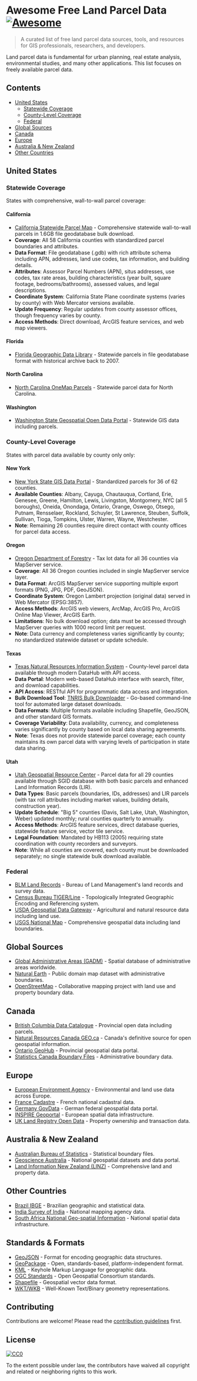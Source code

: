 # Awesome Free Land Parcel Data [![Awesome](https://awesome.re/badge.svg)](https://awesome.re)

> A curated list of free land parcel data sources, tools, and resources for GIS professionals, researchers, and developers.

Land parcel data is fundamental for urban planning, real estate analysis, environmental studies, and many other applications. This list focuses on freely available parcel data.

## Contents

- [United States](#united-states)
  - [Statewide Coverage](#statewide-coverage)
  - [County-Level Coverage](#county-level-coverage)
  - [Federal](#federal)
- [Global Sources](#global-sources)
- [Canada](#canada)
- [Europe](#europe)
- [Australia & New Zealand](#australia--new-zealand)
- [Other Countries](#other-countries)

## United States


### Statewide Coverage

States with comprehensive, wall-to-wall parcel coverage:

#### California
- [California Statewide Parcel Map](https://geohub.lacity.org/documents/baaf8251bfb94d3984fb58cb5fd93258) - Comprehensive statewide wall-to-wall parcels in 1.6GB file geodatabase bulk download.
- **Coverage**: All 58 California counties with standardized parcel boundaries and attributes.
- **Data Format**: File geodatabase (.gdb) with rich attribute schema including APN, addresses, land use codes, tax information, and building details.
- **Attributes**: Assessor Parcel Numbers (APN), situs addresses, use codes, tax rate areas, building characteristics (year built, square footage, bedrooms/bathrooms), assessed values, and legal descriptions.
- **Coordinate System**: California State Plane coordinate systems (varies by county) with Web Mercator versions available.
- **Update Frequency**: Regular updates from county assessor offices, though frequency varies by county.
- **Access Methods**: Direct download, ArcGIS feature services, and web map viewers.

#### Florida
- [Florida Geographic Data Library](https://fgdl.org/zips/geospatial_data/) - Statewide parcels in file geodatabase format with historical archive back to 2007.

#### North Carolina
- [North Carolina OneMap Parcels](https://www.nconemap.gov/pages/parcels) - Statewide parcel data for North Carolina.

#### Washington
- [Washington State Geospatial Open Data Portal](https://geo.wa.gov/) - Statewide GIS data including parcels.

### County-Level Coverage

States with parcel data available by county only only:

#### New York
- [New York State GIS Data Portal](https://data.gis.ny.gov/search?categories=%252Fcategories%252Fparcels) - Standardized parcels for 36 of 62 counties.
- **Available Counties**: Albany, Cayuga, Chautauqua, Cortland, Erie, Genesee, Greene, Hamilton, Lewis, Livingston, Montgomery, NYC (all 5 boroughs), Oneida, Onondaga, Ontario, Orange, Oswego, Otsego, Putnam, Rensselaer, Rockland, Schuyler, St Lawrence, Steuben, Suffolk, Sullivan, Tioga, Tompkins, Ulster, Warren, Wayne, Westchester.
- **Note**: Remaining 26 counties require direct contact with county offices for parcel data access.

#### Oregon
- [Oregon Department of Forestry](https://gis.odf.oregon.gov/ags1/rest/services/WebMercator/TaxlotsDisplay/MapServer) - Tax lot data for all 36 counties via MapServer service.
- **Coverage**: All 36 Oregon counties included in single MapServer service layer.
- **Data Format**: ArcGIS MapServer service supporting multiple export formats (PNG, JPG, PDF, GeoJSON).
- **Coordinate System**: Oregon Lambert projection (original data) served in Web Mercator (EPSG:3857).
- **Access Methods**: ArcGIS web viewers, ArcMap, ArcGIS Pro, ArcGIS Online Map Viewer, ArcGIS Earth.
- **Limitations**: No bulk download option; data must be accessed through MapServer queries with 1000 record limit per request.
- **Note**: Data currency and completeness varies significantly by county; no standardized statewide dataset or update schedule.

#### Texas
- [Texas Natural Resources Information System](https://data.tnris.org/) - County-level parcel data available through modern DataHub with API access.
- **Data Portal**: Modern web-based DataHub interface with search, filter, and download capabilities.
- **API Access**: RESTful API for programmatic data access and integration.
- **Bulk Download Tool**: [TNRIS Bulk Downloader](https://github.com/TNRIS/go-bulk-downloader) - Go-based command-line tool for automated large dataset downloads.
- **Data Formats**: Multiple formats available including Shapefile, GeoJSON, and other standard GIS formats.
- **Coverage Variability**: Data availability, currency, and completeness varies significantly by county based on local data sharing agreements.
- **Note**: Texas does not provide statewide parcel coverage; each county maintains its own parcel data with varying levels of participation in state data sharing.

#### Utah
- [Utah Geospatial Resource Center](https://gis.utah.gov/products/sgid/cadastre/parcels/) - Parcel data for all 29 counties available through SGID database with both basic parcels and enhanced Land Information Records (LIR).
- **Data Types**: Basic parcels (boundaries, IDs, addresses) and LIR parcels (with tax roll attributes including market values, building details, construction year).
- **Update Schedule**: "Big 5" counties (Davis, Salt Lake, Utah, Washington, Weber) updated monthly; rural counties quarterly to annually.
- **Access Methods**: ArcGIS feature services, direct database queries, statewide feature service, vector tile service.
- **Legal Foundation**: Mandated by HB113 (2005) requiring state coordination with county recorders and surveyors.
- **Note**: While all counties are covered, each county must be downloaded separately; no single statewide bulk download available.

### Federal

- [BLM Land Records](https://www.blm.gov/services/land-records) - Bureau of Land Management's land records and survey data.
- [Census Bureau TIGER/Line](https://www.census.gov/geographies/mapping-files/time-series/geo/tiger-line-file.html) - Topologically Integrated Geographic Encoding and Referencing system.
- [USDA Geospatial Data Gateway](https://datagateway.nrcs.usda.gov/) - Agricultural and natural resource data including land use.
- [USGS National Map](https://www.usgs.gov/programs/national-geospatial-program/national-map) - Comprehensive geospatial data including land boundaries.

## Global Sources

- [Global Administrative Areas (GADM)](https://gadm.org/) - Spatial database of administrative areas worldwide.
- [Natural Earth](https://www.naturalearthdata.com/) - Public domain map dataset with administrative boundaries.
- [OpenStreetMap](https://www.openstreetmap.org/) - Collaborative mapping project with land use and property boundary data.

## Canada

- [British Columbia Data Catalogue](https://catalogue.data.gov.bc.ca/) - Provincial open data including parcels.
- [Natural Resources Canada GEO.ca](https://geo.ca/) - Canada's definitive source for open geospatial information.
- [Ontario GeoHub](https://geohub.lio.gov.on.ca/) - Provincial geospatial data portal.
- [Statistics Canada Boundary Files](https://www12.statcan.gc.ca/census-recensement/2011/geo/bound-limit/bound-limit-eng.cfm) - Administrative boundary data.

## Europe

- [European Environment Agency](https://www.eea.europa.eu/data-and-maps) - Environmental and land use data across Europe.
- [France Cadastre](https://cadastre.data.gouv.fr/) - French national cadastral data.
- [Germany GovData](https://www.govdata.de/) - German federal geospatial data portal.
- [INSPIRE Geoportal](https://inspire-geoportal.ec.europa.eu/) - European spatial data infrastructure.
- [UK Land Registry Open Data](https://landregistry.data.gov.uk/) - Property ownership and transaction data.

## Australia & New Zealand

- [Australian Bureau of Statistics](https://www.abs.gov.au/statistics/standards/australian-statistical-geography-standard-asgs-edition-3/jul2021-jun2026/access-and-downloads/digital-boundary-files) - Statistical boundary files.
- [Geoscience Australia](https://www.ga.gov.au/data-pubs) - National geospatial datasets and data portal.
- [Land Information New Zealand (LINZ)](https://data.linz.govt.nz/) - Comprehensive land and property data.

## Other Countries

- [Brazil IBGE](https://www.ibge.gov.br/geociencias/downloads-geociencias.html) - Brazilian geographic and statistical data.
- [India Survey of India](https://www.surveyofindia.gov.in/) - National mapping agency data.
- [South Africa National Geo-spatial Information](https://ngi.dalrrd.gov.za/) - National spatial data infrastructure.



## Standards & Formats

- [GeoJSON](https://geojson.org/) - Format for encoding geographic data structures.
- [GeoPackage](https://www.geopackage.org/) - Open, standards-based, platform-independent format.
- [KML](https://developers.google.com/kml/) - Keyhole Markup Language for geographic data.
- [OGC Standards](https://www.ogc.org/standards/) - Open Geospatial Consortium standards.
- [Shapefile](https://en.wikipedia.org/wiki/Shapefile) - Geospatial vector data format.
- [WKT/WKB](https://en.wikipedia.org/wiki/Well-known_text_representation_of_geometry) - Well-Known Text/Binary geometry representations.

## Contributing

Contributions are welcome! Please read the [contribution guidelines](CONTRIBUTING.md) first.

## License

[![CC0](https://mirrors.creativecommons.org/presskit/buttons/88x31/svg/cc-zero.svg)](https://creativecommons.org/publicdomain/zero/1.0/)

To the extent possible under law, the contributors have waived all copyright and related or neighboring rights to this work. 